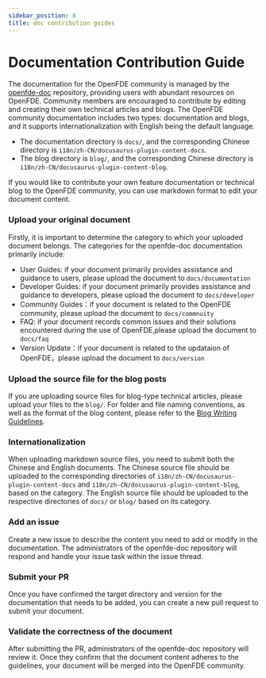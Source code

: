 ```yaml
---
sidebar_position: 8
title: doc contribution guides
---
```


# Documentation Contribution Guide

The documentation for the OpenFDE community is managed by the [openfde-doc](https://gitee.com/openfde/openfde-doc) repository, providing users with abundant resources on OpenFDE. Community members are encouraged to contribute by editing and creating their own technical articles and blogs. The OpenFDE community documentation includes two types: documentation and blogs, and it supports internationalization with English being the default language.

- The documentation directory is `docs/`, and the corresponding Chinese directory is `i18n/zh-CN/docusaurus-plugin-content-docs`.
- The blog directory is `blog/`, and the corresponding Chinese directory is `i18n/zh-CN/docusaurus-plugin-content-blog`.

If you would like to contribute your own feature documentation or technical blog to the OpenFDE community, you can use markdown format to edit your document content.

### Upload your original document

Firstly, it is important to determine the category to which your uploaded document belongs. The categories for the openfde-doc documentation primarily include:

- User Guides: if your document primarily provides assistance and guidance to users, please upload the document to `docs/documentation`
- Developer Guides: if your document primarily provides assistance and guidance to developers, please upload the document to `docs/developer`
- Community Guides：if your document is related to the OpenFDE community, please upload the document to `docs/commnuity`
- FAQ: if your document records common issues and their solutions encountered during the use of OpenFDE,please upload the document to `docs/faq`
- Version Update：if your document is related to the updataion of OpenFDE，please upload the document to `docs/version`

### Upload the source file for the blog posts

If you are uploading source files for blog-type technical articles, please upload your files to the `blog/`. For folder and file naming conventions, as well as the format of the blog content, please refer to the [Blog Writing Guidelines](https://docs.openfde.com/blog/writing-standards).

### Internationalization

When uploading markdown source files, you need to submit both the Chinese and English documents. The Chinese source file should be uploaded to the corresponding directories of `i18n/zh-CN/docusaurus-plugin-content-docs` and `i18n/zh-CN/docusaurus-plugin-content-blog`, based on the category. The English source file should be uploaded to the respective directories of `docs/` or `blog/` based on its category.

### Add an issue

Create a new issue to describe the content you need to add or modify in the documentation. The administrators of the openfde-doc repository will respond and handle your issue task within the issue thread.

### Submit your PR

Once you have confirmed the target directory and version for the documentation that needs to be added, you can create a new pull request to submit your document.

### Validate the correctness of the document

After submitting the PR, administrators of the openfde-doc repository will review it. Once they confirm that the document content adheres to the guidelines, your document will be merged into the OpenFDE community.

